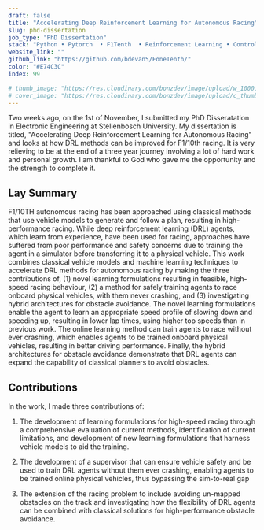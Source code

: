 ```yaml
---
draft: false
title: "Accelerating Deep Reinforcement Learning for Autonomous Racing"
slug: phd-dissertation
job_type: "PhD Dissertation"
stack: "Python • Pytorch  • F1Tenth  • Reinforcement Learning • Control Systems "
website_link: ""
github_link: "https://github.com/bdevan5/FoneTenth/"
color: "#E74C3C"
index: 99

# thumb_image: "https://res.cloudinary.com/bonzdev/image/upload/w_1000,ar_16:9,c_fill,g_auto/v1621922693/mockup_crop/iiw_crop_z7h93m.png"
# cover_image: "https://res.cloudinary.com/bonzdev/image/upload/c_thumb,w_500,g_face/v1622111359/mockup_crop/iiw_crop_z7h93m.png"
---
```



Two weeks ago, on the 1st of November, I submitted my PhD Disseratation in Electronic Engineering at Stellenbosch University. 
My dissertation is titled, "Accelerating Deep Reinforcement Learning for Autonomous Racing" and looks at how DRL methods can be improved for F1/10th racing.
It is very relieving to be at the end of a three year journey involving a lot of hard work and personal growth. 
I am thankful to God who gave me the opportunity and the strength to complete it. 

## Lay Summary

F1/10TH autonomous racing has been approached using classical methods that use vehicle models to generate and follow a plan, resulting in high-performance racing.
While deep reinforcement learning (DRL) agents, which learn from experience, have been used for racing, approaches have suffered from poor performance and safety concerns due to training the agent in a simulator before transferring it to a physical vehicle.
This work combines classical vehicle models and machine learning techniques to accelerate DRL methods for autonomous racing by making the three contributions of, (1) novel learning formulations resulting in feasible, high-speed racing behaviour, (2) a method for safely training agents to race onboard physical vehicles, with them never crashing, and (3) investigating hybrid architectures for obstacle avoidance.
The novel learning formulations enable the agent to learn an appropriate speed profile of slowing down and speeding up, resulting in lower lap times, using higher top speeds than in previous work.
The online learning method can train agents to race without ever crashing, which enables agents to be trained onboard physical vehicles, resulting in better driving performance.
Finally, the hybrid architectures for obstacle avoidance demonstrate that DRL agents can expand the capability of classical planners to avoid obstacles.



## Contributions

In the work, I made three contributions of:
1. The development of learning formulations
for high-speed racing through a comprehensive evaluation of current methods, identification of current limitations, and development of new learning formulations that harness vehicle models to aid the training.

2. The development of a supervisor that can ensure vehicle
safety and be used to train DRL agents without them ever crashing, enabling agents
to be trained online physical vehicles, thus bypassing the sim-to-real gap

3. The extension of the racing problem to include avoiding
un-mapped obstacles on the track and investigating how the flexibility of DRL agents
can be combined with classical solutions for high-performance obstacle avoidance.










